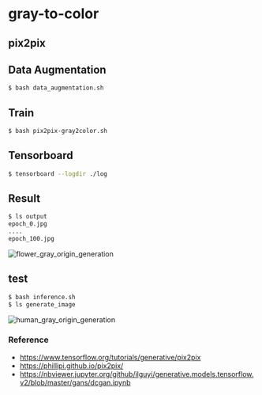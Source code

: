 # gray-to-color

## pix2pix

## Data Augmentation
```bash
$ bash data_augmentation.sh
```
## Train
```bash
$ bash pix2pix-gray2color.sh
```

## Tensorboard
```bash
$ tensorboard --logdir ./log
```

## Result
```bash
$ ls output
epoch_0.jpg
....
epoch_100.jpg

```
![flower_gray_origin_generation](./images/epoch_148.jpg)


## test
```bash
$ bash inference.sh
$ ls generate_image

```

![human_gray_origin_generation](./images/result.jpg)


### Reference
 - https://www.tensorflow.org/tutorials/generative/pix2pix
 - https://phillipi.github.io/pix2pix/
 - https://nbviewer.jupyter.org/github/ilguyi/generative.models.tensorflow.v2/blob/master/gans/dcgan.ipynb
